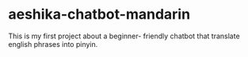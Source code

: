 # aeshika-chatbot-mandarin

This is my first project about a beginner- friendly chatbot that translate english phrases into pinyin.